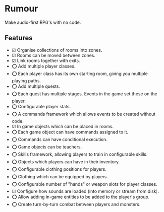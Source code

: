 # Rumour

Make audio-first RPG's with no code.

## Features

- ☑ Organise collections of rooms into zones.
- ☑ Rooms can be moved between zones.
- ☑ Link rooms together with exits.
- ⭕ Add multiple player classes.
- ⭕ Each player class has its own starting room, giving you multiple playing paths.
- ⭕ Add multiple quests.
- ⭕ Each quest has multiple stages. Events in the game set these on the player.
- ⭕ Configurable player stats.
- ⭕ A commands framework which allows events to be created without code.
- ☑ In game objects which can be placed in rooms.
- ⭕ Each game object can have commands assigned to it.
- ⭕ Commands can have conditional execution.
- ⭕ Game objects can be teachers.
- ⭕ Skills framework, allowing players to train in configurable skills.
- ⭕ Objects which players can have in their inventory.
- ⭕ Configurable clothing positions for players.
- ⭕ Clothing which can be equipped by players.
- ⭕ Configurable number of "hands" or weapon slots for player classes.
- ☑ Configure how sounds are loaded (into memory or stream from disk).
- ⭕ Allow adding in-game entities to be added to the player's group.
- ⭕ Create turn-by-turn combat between players and monsters.
